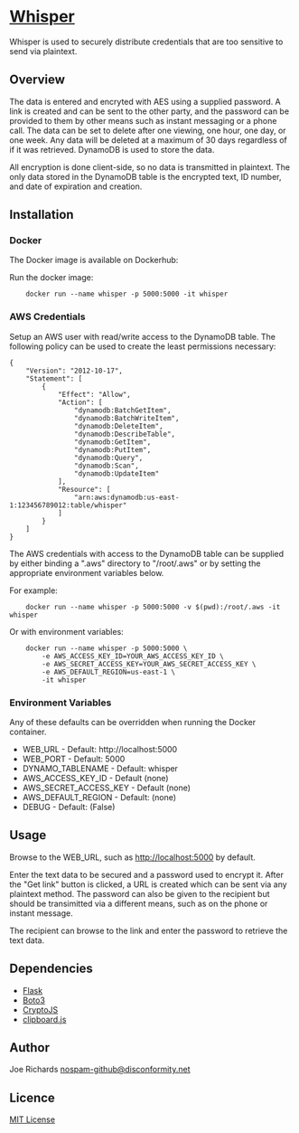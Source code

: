 # [Whisper](https://github.com/viyh/whisper) #

Whisper is used to securely distribute credentials that are too sensitive to send via plaintext.

## Overview ##

The data is entered and encryted with AES using a supplied password. A link is
created and can be sent to the other party, and the password can be provided to
them by other means such as instant messaging or a phone call. The data can be
set to delete after one viewing, one hour, one day, or one week. Any data will
be deleted at a maximum of 30 days regardless of if it was retrieved. DynamoDB
is used to store the data.

All encryption is done client-side, so no data is transmitted in plaintext. The
only data stored in the DynamoDB table is the encrypted text, ID number, and
date of expiration and creation.

## Installation ##

### Docker ###

The Docker image is available on Dockerhub:


Run the docker image:

        docker run --name whisper -p 5000:5000 -it whisper

### AWS Credentials ###

Setup an AWS user with read/write access to the DynamoDB table. The following
policy can be used to create the least permissions necessary:

```
{
    "Version": "2012-10-17",
    "Statement": [
        {
            "Effect": "Allow",
            "Action": [
                "dynamodb:BatchGetItem",
                "dynamodb:BatchWriteItem",
                "dynamodb:DeleteItem",
                "dynamodb:DescribeTable",
                "dynamodb:GetItem",
                "dynamodb:PutItem",
                "dynamodb:Query",
                "dynamodb:Scan",
                "dynamodb:UpdateItem"
            ],
            "Resource": [
                "arn:aws:dynamodb:us-east-1:123456789012:table/whisper"
            ]
        }
    ]
}
```

The AWS credentials with access to the DynamoDB table can be supplied by either
binding a ".aws" directory to "/root/.aws" or by setting the appropriate
environment variables below.

For example:

        docker run --name whisper -p 5000:5000 -v $(pwd):/root/.aws -it whisper

Or with environment variables:

        docker run --name whisper -p 5000:5000 \
            -e AWS_ACCESS_KEY_ID=YOUR_AWS_ACCESS_KEY_ID \
            -e AWS_SECRET_ACCESS_KEY=YOUR_AWS_SECRET_ACCESS_KEY \
            -e AWS_DEFAULT_REGION=us-east-1 \
            -it whisper

### Environment Variables ###

Any of these defaults can be overridden when running the Docker container.

* WEB_URL - Default: http://localhost:5000
* WEB_PORT - Default: 5000
* DYNAMO_TABLENAME - Default: whisper
* AWS_ACCESS_KEY_ID - Default (none)
* AWS_SECRET_ACCESS_KEY - Default (none)
* AWS_DEFAULT_REGION - Default: (none)
* DEBUG - Default: (False)

## Usage ##

Browse to the WEB_URL, such as [http://localhost:5000](http://localhost:5000) by default.

Enter the text data to be secured and a password used to encrypt it. After the
"Get link" button is clicked, a URL is created which can be sent via any plaintext
method. The password can also be given to the recipient but should be transimitted
via a different means, such as on the phone or instant message.

The recipient can browse to the link and enter the password to retrieve the text data.

## Dependencies ##

* [Flask](http://flask.pocoo.org/)
* [Boto3](http://aws.amazon.com/sdk-for-python/)
* [CryptoJS](https://github.com/brix/crypto-js)
* [clipboard.js](https://clipboardjs.com/)

## Author ##

Joe Richards <nospam-github@disconformity.net>

## Licence ##

[MIT License](LICENSE)




